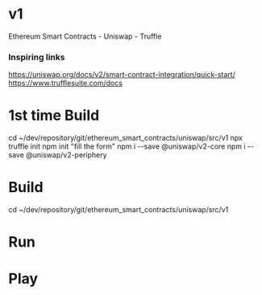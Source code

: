 # v1
Ethereum Smart Contracts - Uniswap - Truffle

### Inspiring links
https://uniswap.org/docs/v2/smart-contract-integration/quick-start/
https://www.trufflesuite.com/docs

# 1st time Build
cd ~/dev/repository/git/ethereum_smart_contracts/uniswap/src/v1
npx truffle init
npm init
 "fill the form"
npm i --save @uniswap/v2-core
npm i --save @uniswap/v2-periphery



# Build
cd ~/dev/repository/git/ethereum_smart_contracts/uniswap/src/v1

# Run

# Play